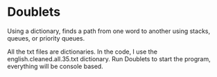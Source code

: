 Doublets
========

Using a dictionary, finds a path from one word to another using stacks, queues, or priority queues.

All the txt files are dictionaries. In the code, I use the english.cleaned.all.35.txt dictionary.
Run Doublets to start the program, everything will be console based.
